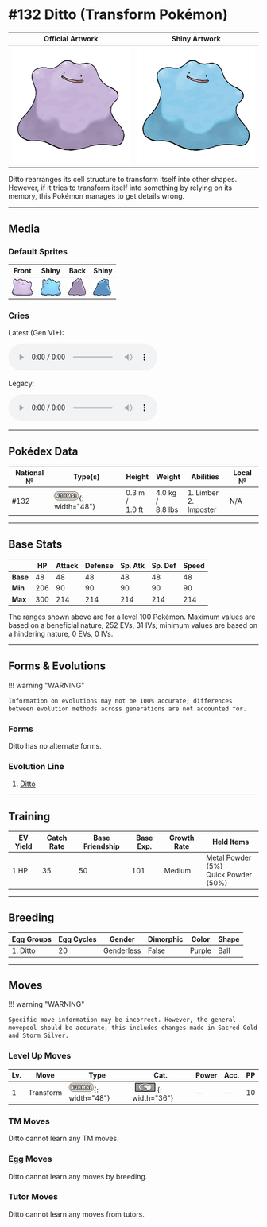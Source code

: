 # #132 Ditto (Transform Pokémon)

| Official Artwork | Shiny Artwork |
|------------------|---------------|
| ![Official Artwork](../assets/sprites/ditto/official.png "Ditto") | ![Shiny Artwork](../assets/sprites/ditto/official_shiny.png "Ditto") |

Ditto rearranges its cell structure to transform itself into other shapes. However, if it tries to transform itself into something by relying on its memory, this Pokémon manages to get details wrong.

---

## Media

### Default Sprites

| Front | Shiny | Back | Shiny |
|-------|-------|------|-------|
| ![Ditto](../assets/sprites/ditto/front.gif "Ditto: Ditto rearranges its cell structure to transform itself into other shapes. However, if it tries to transform itself into something by relying on its memory, this Pokémon manages to get details wrong.") | ![Ditto](../assets/sprites/ditto/front_shiny.gif "Ditto: Ditto rearranges its cell structure to transform itself into other shapes. However, if it tries to transform itself into something by relying on its memory, this Pokémon manages to get details wrong.") | ![Ditto](../assets/sprites/ditto/back.gif "Ditto: Ditto rearranges its cell structure to transform itself into other shapes. However, if it tries to transform itself into something by relying on its memory, this Pokémon manages to get details wrong.") | ![Ditto](../assets/sprites/ditto/back_shiny.gif "Ditto: Ditto rearranges its cell structure to transform itself into other shapes. However, if it tries to transform itself into something by relying on its memory, this Pokémon manages to get details wrong.") |

### Cries

Latest (Gen VI+):

<audio controls>
<source src='../../assets/cries/ditto/latest.ogg' type='audio/ogg'>
  Your browser does not support the audio element.
</audio>

Legacy:

<audio controls>
<source src='../../assets/cries/ditto/legacy.ogg' type='audio/ogg'>
  Your browser does not support the audio element.
</audio>

---

## Pokédex Data

| National № | Type(s) | Height | Weight | Abilities | Local № |
|------------|---------|--------|--------|-----------|---------|
| #132 | ![normal](../assets/types/normal.png "Normal"){: width="48"} | 0.3 m /<br>1.0 ft | 4.0 kg /<br>8.8 lbs | 1. <span class="tooltip" title="Protects the Pokémon from paralysis.">Limber</span><br>2. <span class="tooltip" title="The Pokémon transforms itself into the Pokémon it’s facing.">Imposter</span> | N/A |

---

## Base Stats
|   | HP | Attack | Defense | Sp. Atk | Sp. Def | Speed |
|---|----|--------|---------|---------|---------|-------|
| **Base** | 48 | 48 | 48 | 48 | 48 | 48 |
| **Min** | 206 | 90 | 90 | 90 | 90 | 90 |
| **Max** | 300 | 214 | 214 | 214 | 214 | 214 |

The ranges shown above are for a level 100 Pokémon. Maximum values are based on a beneficial nature, 252 EVs, 31 IVs; minimum values are based on a hindering nature, 0 EVs, 0 IVs.

---

## Forms & Evolutions

!!! warning "WARNING"

    Information on evolutions may not be 100% accurate; differences between evolution methods across generations are not accounted for.

### Forms

Ditto has no alternate forms.

### Evolution Line

1. [Ditto](ditto.md/)



---

## Training

| EV Yield | Catch Rate | Base Friendship | Base Exp. | Growth Rate | Held Items |
|----------|------------|-----------------|-----------|-------------|------------|
| 1 HP | 35 | 50 | 101 | Medium | <span class="tooltip" title="Held by Ditto: Increases the holder's initial Defense and Special Defense by 50%.">Metal Powder</span> (5%)<br><span class="tooltip" title="Held by Ditto: Doubles the holder's initial Speed.">Quick Powder</span> (50%) |

---

## Breeding

| Egg Groups | Egg Cycles | Gender | Dimorphic | Color | Shape |
|------------|------------|--------|-----------|-------|-------|
| 1. Ditto | 20 | Genderless | False | Purple | Ball |

---

## Moves

!!! warning "WARNING"

    Specific move information may be incorrect. However, the general movepool should be accurate; this includes changes made in Sacred Gold and Storm Silver.

### Level Up Moves

| Lv. | Move | Type | Cat. | Power | Acc. | PP |
| --- | --- | --- | --- | --- | --- | --- |
| 1 | <span class="tooltip" title="The user transforms into a copy of the target right down to having the same move set.">Transform</span> | ![normal](../assets/types/normal.png "Normal"){: width="48"} | ![status](../assets/move_category/status.png "Status"){: width="36"} | — | — | 10 |

### TM Moves

Ditto cannot learn any TM moves.
### Egg Moves

Ditto cannot learn any moves by breeding.
### Tutor Moves

Ditto cannot learn any moves from tutors.
